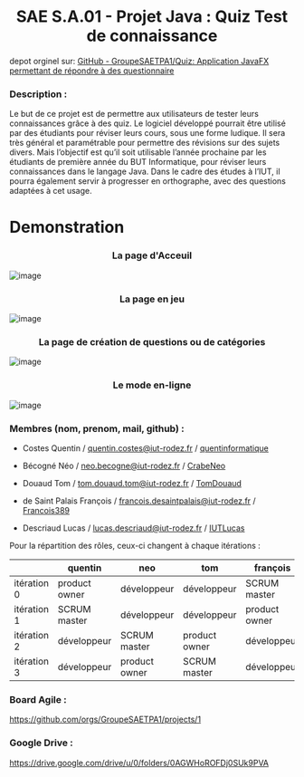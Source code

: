 <h1 align="center">SAE S.A.01 - Projet Java : Quiz Test de connaissance </h1>

depot orginel sur: [GitHub - GroupeSAETPA1/Quiz: Application JavaFX permettant de répondre à des questionnaire](https://github.com/GroupeSAETPA1/Quiz)

### Description :

Le but de ce projet est de permettre aux utilisateurs de tester leurs connaissances grâce à des quiz. Le logiciel développé pourrait être utilisé par des étudiants pour réviser leurs cours, sous une forme ludique. Il sera très général et paramétrable pour permettre des révisions sur des sujets divers. Mais l’objectif est qu’il soit utilisable l’année prochaine par les étudiants de première année du BUT Informatique, pour
réviser leurs connaissances dans le langage Java. Dans le cadre des études à l’IUT, il pourra également servir à progresser en orthographe, avec des questions adaptées à cet usage.

# Demonstration

<div align="center">

### La page d'Acceuil

</div>

![image](https://github.com/GroupeSAETPA1/Quiz/assets/124200637/9ecaf300-719b-4225-bdf5-17b7e62fb6d5)

<div align="center">

### La page en jeu

</div>

![image](https://github.com/GroupeSAETPA1/Quiz/assets/124200637/d063da76-422e-468b-b59a-420578a25810)

<div align="center">

### La page de création de questions ou de catégories

</div>

![image](https://github.com/GroupeSAETPA1/Quiz/assets/124200637/704f797b-06b4-45c7-a82d-e4ba09544e13)

<div align="center">

### Le mode en-ligne

</div>

![image](https://github.com/GroupeSAETPA1/Quiz/assets/124200637/d26394b4-67db-45c2-aaec-1f7325250922)

### Membres (nom, prenom, mail, github) :

- Costes Quentin / quentin.costes@iut-rodez.fr / [quentinformatique](https://github.com/quentinformatique)

- Bécogné Néo / neo.becogne@iut-rodez.fr / [CrabeNeo](https://github.com/CrabeNeo) 

- Douaud Tom / tom.douaud.tom@iut-rodez.fr / [TomDouaud](https://github.com/TomDouaud)

- de Saint Palais François / francois.desaintpalais@iut-rodez.fr / [Francois389](https://github.com/Francois389)

- Descriaud Lucas / lucas.descriaud@iut-rodez.fr / [IUTLucas](https://github.com/IUTLucas)

Pour la répartition des rôles, ceux-ci changent à chaque itérations : 

|             | quentin       | neo           | tom           | françois      | lucas         |
| ----------- | ------------- | ------------- | ------------- | ------------- | ------------- |
| itération 0 | product owner | développeur   | développeur   | SCRUM master  | développeur   |
| itération 1 | SCRUM master  | développeur   | développeur   | product owner | développeur   |
| itération 2 | développeur   | SCRUM master  | product owner | développeur   | SCRUM master  |
| itération 3 | développeur   | product owner | SCRUM master  | développeur   | product owner |

### Board Agile :

https://github.com/orgs/GroupeSAETPA1/projects/1

### Google Drive :

https://drive.google.com/drive/u/0/folders/0AGWHoROFDj0SUk9PVA
